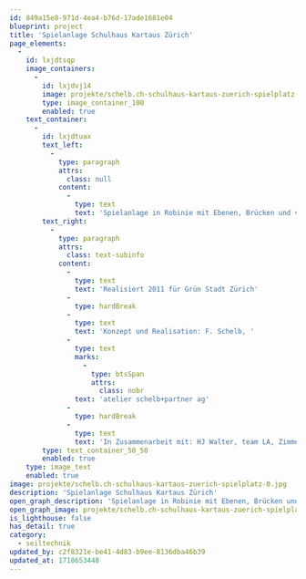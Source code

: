 ```yaml
---
id: 849a15e8-971d-4ea4-b76d-17ade1681e04
blueprint: project
title: 'Spielanlage Schulhaus Kartaus Zürich'
page_elements:
  -
    id: lxjdtsqp
    image_containers:
      -
        id: lxjdvj14
        image: projekte/schelb.ch-schulhaus-kartaus-zuerich-spielplatz-0.jpg
        type: image_container_100
        enabled: true
    text_container:
      -
        id: lxjdtuax
        text_left:
          -
            type: paragraph
            attrs:
              class: null
            content:
              -
                type: text
                text: 'Spielanlage in Robinie mit Ebenen, Brücken und verschiedenen Kletternetzen, Findling mit Aufstieg'
        text_right:
          -
            type: paragraph
            attrs:
              class: text-subinfo
            content:
              -
                type: text
                text: 'Realisiert 2011 für Grün Stadt Zürich'
              -
                type: hardBreak
              -
                type: text
                text: 'Konzept und Realisation: F. Schelb, '
              -
                type: text
                marks:
                  -
                    type: btsSpan
                    attrs:
                      class: nobr
                text: 'atelier schelb+partner ag'
              -
                type: hardBreak
              -
                type: text
                text: 'In Zusammenarbeit mit: HJ Walter, team LA, Zimmerei Oberhänsli'
        type: text_container_50_50
        enabled: true
    type: image_text
    enabled: true
image: projekte/schelb.ch-schulhaus-kartaus-zuerich-spielplatz-0.jpg
description: 'Spielanlage Schulhaus Kartaus Zürich'
open_graph_description: 'Spielanlage in Robinie mit Ebenen, Brücken und verschiedenen Kletternetzen, Findling mit Aufstieg'
open_graph_image: projekte/schelb.ch-schulhaus-kartaus-zuerich-spielplatz-0.jpg
is_lighthouse: false
has_detail: true
category:
  - seiltechnik
updated_by: c2f8321e-be41-4d83-b9ee-8136dba46b39
updated_at: 1718653448
---
```

